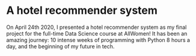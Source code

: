 # A hotel recommender system
On April 24th 2020, I presented a hotel recommender system as my final project for the full-time Data Science course at AllWomen! It has been an amazing journey: 10 intense weeks of programming with Python 8 hours a day, and the beginning of my future in tech.
